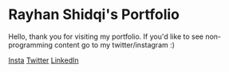 # Rayhan Shidqi's Portfolio
Hello, thank you for visiting my portfolio. If you'd like to see non-programming content go to my twitter/instagram :)

[Insta](https://instagram.com/eaqyyy)
[Twitter](https://twitter.com/eaqyyy)
[LinkedIn](https://linkedin.com/in/eaqyyy)

